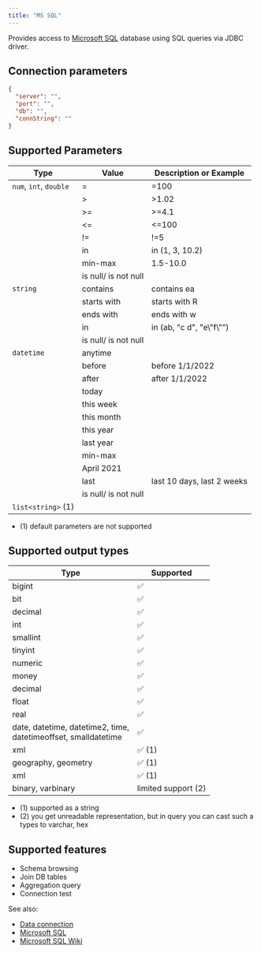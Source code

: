 ```yaml
---
title: "MS SQL"
---
```


Provides access to [Microsoft SQL](https://www.microsoft.com/en-us/sql-server) database using SQL queries via JDBC
driver.

## Connection parameters

```json
{
  "server": "",
  "port": "",
  "db": "",
  "connString": ""
}
```

## Supported Parameters

| Type                   | Value                | Description or Example     |
|------------------------|----------------------|----------------------------|
| `num`, `int`, `double` | =                    | =100                       |
|                        | >                    | >1.02                      |
|                        | >=                   | >=4.1                      |
|                        | <=                   | <=100                      |
|                        | !=                   | !=5                        |
|                        | in                   | in (1, 3, 10.2)            |
|                        | min-max              | 1.5-10.0                   |
|                        | is null/ is not null |                            |
| `string`               | contains             | contains ea                |
|                        | starts with          | starts with R              |
|                        | ends with            | ends with w                |
|                        | in                   | in (ab, "c d", "e\\"f\\"") |
|                        | is null/ is not null |                            |
| `datetime`             | anytime              |                            |
|                        | before               | before 1/1/2022            |
|                        | after                | after 1/1/2022             |
|                        | today                |                            |
|                        | this week            |                            |
|                        | this month           |                            |
|                        | this year            |                            |
|                        | last year            |                            |
|                        | min-max              |                            |
|                        | April 2021           |                            |
|                        | last                 | last 10 days, last 2 weeks |
|                        | is null/ is not null |                            |
| `list<string>` (1)     |                      |                            |

* (1) default parameters are not supported

## Supported output types

| Type                                                                | Supported              |
|---------------------------------------------------------------------|------------------------|
| bigint                                                              | :white_check_mark:     |
| bit                                                                 | :white_check_mark:     |
| decimal                                                             | :white_check_mark:     |
| int                                                                 | :white_check_mark:     |
| smallint                                                            | :white_check_mark:     |
| tinyint                                                             | :white_check_mark:     |
| numeric                                                             | :white_check_mark:     |
| money                                                               | :white_check_mark:     |
| decimal                                                             | :white_check_mark:     |
| float                                                               | :white_check_mark:     |
| real                                                                | :white_check_mark:     |
| date, datetime, datetime2, time, <br/>datetimeoffset, smalldatetime | :white_check_mark:     |
| xml                                                                 | :white_check_mark: (1) |
| geography, geometry                                                 | :white_check_mark: (1) |
| xml                                                                 | :white_check_mark: (1) |
| binary, varbinary                                                   | limited support    (2) |

* (1) supported as a string
* (2) you get unreadable representation, but in query you can cast such a types to varchar, hex

## Supported features

* Schema browsing
* Join DB tables
* Aggregation query
* Connection test

See also:

* [Data connection](../../access.md#data-connection)
* [Microsoft SQL](https://www.microsoft.com/en-us/sql-server)
* [Microsoft SQL Wiki](https://en.wikipedia.org/wiki/Microsoft_SQL_Server)
